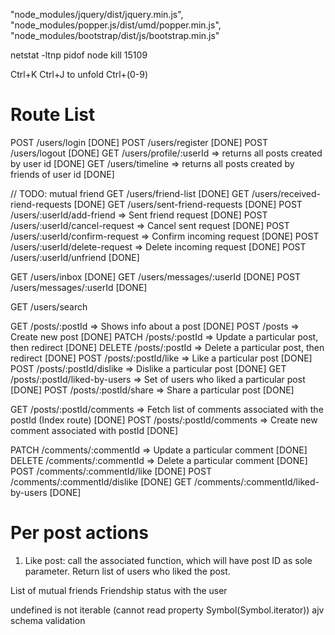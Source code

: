 "node_modules/jquery/dist/jquery.min.js",
"node_modules/popper.js/dist/umd/popper.min.js",
"node_modules/bootstrap/dist/js/bootstrap.min.js"

netstat -ltnp
pidof node
kill 15109

Ctrl+K Ctrl+J to unfold Ctrl+(0-9)

# Route List

POST /users/login [DONE]
POST /users/register [DONE]
POST /users/logout [DONE]
GET /users/profile/:userId => returns all posts created by user id [DONE]
GET /users/timeline => returns all posts created by friends of user id [DONE]

// TODO: mutual friend
GET /users/friend-list [DONE]
GET /users/received-riend-requests [DONE]
GET /users/sent-friend-requests [DONE]
POST /users/:userId/add-friend => Sent friend request [DONE]
POST /users/:userId/cancel-request => Cancel sent request [DONE]
POST /users/:userId/confirm-request => Confirm incoming request [DONE]
POST /users/:userId/delete-request => Delete incoming request [DONE]
POST /users/:userId/unfriend [DONE]

GET /users/inbox [DONE]
GET /users/messages/:userId [DONE]
POST /users/messages/:userId [DONE]

GET /users/search

GET /posts/:postId => Shows info about a post [DONE]
POST /posts => Create new post [DONE]
PATCH /posts/:postId => Update a particular post, then redirect [DONE]
DELETE /posts/:postId => Delete a particular post, then redirect [DONE]
POST /posts/:postId/like => Like a particular post [DONE]
POST /posts/:postId/dislike => Dislike a particular post [DONE]
GET /posts/:postId/liked-by-users => Set of users who liked a particular post [DONE]
POST /posts/:postId/share => Share a particular post [DONE]

GET /posts/:postId/comments => Fetch list of comments associated with the postId (Index route) [DONE]
POST /posts/:postId/comments => Create new comment associated with postId [DONE]

PATCH /comments/:commentId => Update a particular comment [DONE]
DELETE /comments/:commentId => Delete a particular comment [DONE]
POST /comments/:commentId/like [DONE]
POST /comments/:commentId/dislike [DONE]
GET /comments/:commentId/liked-by-users [DONE]

# Per post actions

1. Like post: call the associated function, which will have post ID as sole parameter. Return list of users who liked the post.

List of mutual friends
Friendship status with the user

undefined is not iterable (cannot read property Symbol(Symbol.iterator))
ajv schema validation
